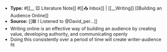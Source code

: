 - **Type:** #[[__ 🟨 Literature Note]] #[[📥 Inbox]] | [[__Writing]] [[Building an Audience Online]]
- **Source:** [[🟦 I Listened to @David_per...]]
- Writing online is an effective way of building an audience by creating value, developing authority, and communicating openly
- Doing this consistently over a period of time will create writer-audience fit
